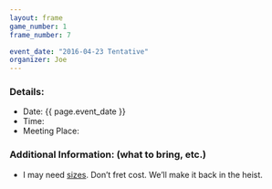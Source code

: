 ```yaml
---
layout: frame
game_number: 1
frame_number: 7

event_date: "2016-04-23 Tentative"
organizer: Joe
---
```



### Details:
- Date: {{ page.event_date }}
- Time:
- Meeting Place:

### Additional Information: (what to bring, etc.)
- I may need [sizes](http://www.alibaba.com/product-detail/Men-s-velvet-tracksuit_1607107730.html?spm=a2700.7724838.35.1.uVRYTu). Don’t fret cost. We’ll make it back in the heist. 